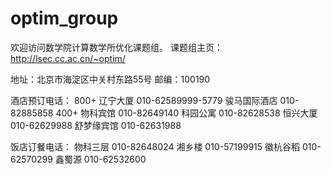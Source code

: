 # optim_group
欢迎访问数学院计算数学所优化课题组。
课题组主页：http://lsec.cc.ac.cn/~optim/

地址：北京市海淀区中关村东路55号
邮编：100190

酒店预订电话：
800+
辽宁大厦      010-62589999-5779
骏马国际酒店  010-82885858
400+
物科宾馆 010-82649140
科园公寓 010-82628538
恒兴大厦 010-62629988
舒梦缘宾馆 010-62631988

饭店订餐电话：
物科三层 010-82648024
湘乡楼   010-57199915
徽杭谷稻 010-62570299
鑫蜀源   010-62532600
